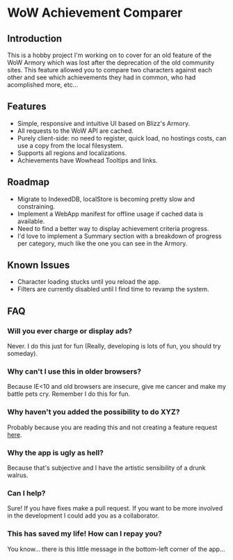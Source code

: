 # WoW Achievement Comparer
## Introduction

This is a hobby project I'm working on to cover for an old feature of the WoW Armory which was lost after the deprecation of the old community sites. This feature allowed you to compare two characters against each other and see which achievements they had in common, who had acomplished more, etc...

## Features

* Simple, responsive and intuitive UI based on Blizz's Armory.
* All requests to the WoW API are cached.
* Purely client-side: no need to register, quick load, no hostings costs, can use a copy from the local filesystem.
* Supports all regions and localizations.
* Achievements have Wowhead Tooltips and links.

## Roadmap

* Migrate to IndexedDB, localStore is becoming pretty slow and constraining.
* Implement a WebApp manifest for offline usage if cached data is available.
* Need to find a better way to display achievement criteria progress.
* I'd love to implement a Summary section with a breakdown of progress per category, much like the one you can see in the Armory.

## Known Issues

* Character loading stucks until you reload the app.
* Filters are currently disabled until I find time to revamp the system.

## FAQ

### Will you ever charge or display ads?
Never. I do this just for fun (Really, developing is lots of fun, you should try someday).

### Why can't I use this in older browsers?
Because IE<10 and old browsers are insecure, give me cancer and make my battle pets cry. Remember I do this for fun.

### Why haven't you added the possibility to do XYZ?
Probably because you are reading this and not creating a feature request <a href="https://github.com/nesukun/AchievementComparer/issues/new">here</a>.

### Why the app is ugly as hell?
Because that's subjective and I have the artistic sensibility of a drunk walrus.

### Can I help?
Sure! If you have fixes make a pull request. If you want to be more involved in the development I could add you as a collaborator.

### This has saved my life! How can I repay you?
You know... there is this little message in the bottom-left corner of the app...
